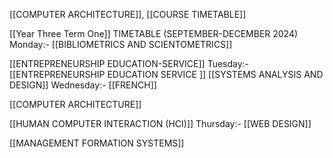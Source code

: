 [[COMPUTER ARCHITECTURE]], [[COURSE TIMETABLE]] 


[[Year Three Term One]]
TIMETABLE (SEPTEMBER-DECEMBER 2024)
		Monday:- 
[[BIBLIOMETRICS AND SCIENTOMETRICS]]

[[ENTREPRENEURSHIP EDUCATION-SERVICE]]
		Tuesday:-
[[ENTREPRENEURSHIP EDUCATION SERVICE
]]
[[SYSTEMS ANALYSIS AND DESIGN]]
		Wednesday:- 
[[FRENCH]]

[[COMPUTER ARCHITECTURE]]

[[HUMAN COMPUTER INTERACTION (HCI)]]
		Thursday:- 
[[WEB DESIGN]]

[[MANAGEMENT FORMATION SYSTEMS]]

